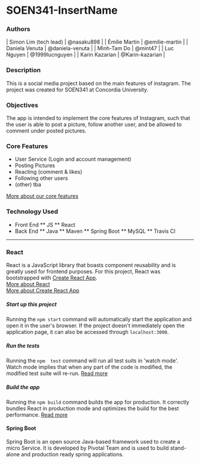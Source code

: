 ﻿# SOEN341-InsertName
### Authors
| Simon Lim (tech lead) | @nasaku898 |
| Émilie Martin | @emilie-martin |
| Daniela Venuta | @daniela-venuta |
| Minh-Tam Do | @mint47 |
| Luc Nguyen | @1999lucnguyen |
| Karin Kazarian | @Karin-kazarian |

### Description
This is a social media project based on the main features of instagram.
The project was created for SOEN341 at Concordia University.

### Objectives
The app is intended to implement the core features of Instagram, such that the user is able to post a picture, follow another user, and be allowed to comment under posted pictures.

### Core Features
* User Service (Login and account management)
* Posting Pictures
* Reacting (comment & likes)
* Following other users
* (other) tba

[More about our core features](https://github.com/emilie-martin/SOEN341-InsertName/wiki/Program-Breakdown)

### Technology Used
* Front End
** JS
** React
* Back End
** Java
** Maven
** Spring Boot
** MySQL
** Travis CI

---

### React
React is a JavaScript library that boasts component reusability and is greatly used for frontend purposes.
For this project, React was bootstrapped with [Create React App](https://github.com/facebook/create-react-app).  
[More about React](https://reactjs.org/)  
[More about Create React App](https://facebook.github.io/create-react-app/docs/getting-started)

##### Start up this project
Running the `npm start` command will automatically start the application and  open it in the user's browser.
If the project doesn't immediately open the application page, it can also be accessed through `localhost:3000`.

##### Run the tests
Running the `npm  test` command will run all test suits in 'watch mode'.
Watch mode implies that when any part of the code is modified, the modified test suite will re-run.
[Read more](https://facebook.github.io/create-react-app/docs/running-tests)

##### Build the app
Running the `npm build` command builds the app for production.
It correctly bundles React in production mode and optimizes the build for the best performance.
[Read more](https://facebook.github.io/create-react-app/docs/deployment)

#### Spring Boot
Spring Boot is an open source Java-based framework used to create a micro Service.
It is developed by Pivotal Team and is used to build stand-alone and production ready spring applications.